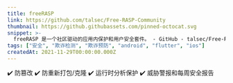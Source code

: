 ```yaml
---
title: freeRASP
link: https://github.com/talsec/Free-RASP-Community
thumbnail: https://github.githubassets.com/pinned-octocat.svg
snippet: >-
  freeRASP 是一个社区驱动的应用内保护和用户安全套件。 - GitHub - talsec/Free-RASP-Community: freeRASP 是一个社区驱动的应用内保护和用户安全套件。
tags: ["安全", "欺诈检测", "欺诈预防", "android", "flutter", "ios"]
createdAt: 2021-11-29T00:00:00.000Z
---
```

✔️ 防篡改
✔️ 防重新打包/克隆
✔️ 运行时分析保护
✔️ 威胁警报和每周安全报告